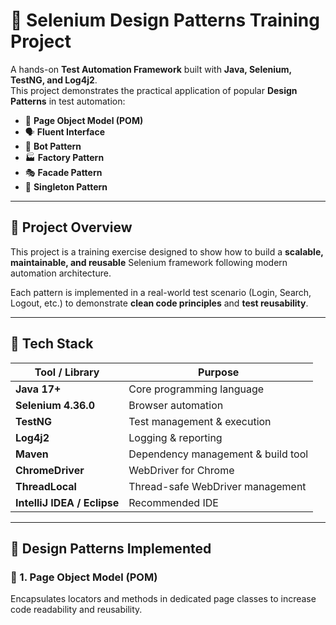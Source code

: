 # 🎯 Selenium Design Patterns Training Project

A hands-on **Test Automation Framework** built with **Java, Selenium, TestNG, and Log4j2**.  
This project demonstrates the practical application of popular **Design Patterns** in test automation:
- 🧩 **Page Object Model (POM)**
- 🗣️ **Fluent Interface**
- 🤖 **Bot Pattern**
- 🏭 **Factory Pattern**
- 🎭 **Facade Pattern**
- 🔁 **Singleton Pattern**

---

## 🚀 Project Overview

This project is a training exercise designed to show how to build a **scalable, maintainable, and reusable** Selenium framework following modern automation architecture.

Each pattern is implemented in a real-world test scenario (Login, Search, Logout, etc.) to demonstrate **clean code principles** and **test reusability**.

---

## 🧰 Tech Stack

| Tool / Library | Purpose |
|----------------|----------|
| **Java 17+** | Core programming language |
| **Selenium 4.36.0** | Browser automation |
| **TestNG** | Test management & execution |
| **Log4j2** | Logging & reporting |
| **Maven** | Dependency management & build tool |
| **ChromeDriver** | WebDriver for Chrome |
| **ThreadLocal** | Thread-safe WebDriver management |
| **IntelliJ IDEA / Eclipse** | Recommended IDE |

---

## 🧱 Design Patterns Implemented

### 🧩 1. Page Object Model (POM)
Encapsulates locators and methods in dedicated page classes to increase code readability and reusability.
